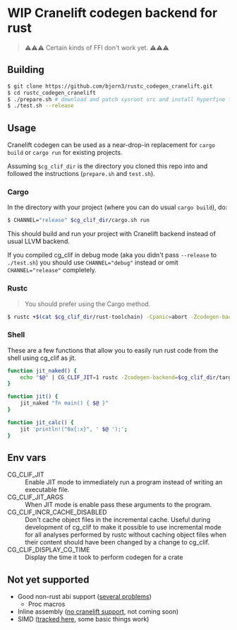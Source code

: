 # WIP Cranelift codegen backend for rust

> ⚠⚠⚠ Certain kinds of FFI don't work yet. ⚠⚠⚠

## Building

```bash
$ git clone https://github.com/bjorn3/rustc_codegen_cranelift.git
$ cd rustc_codegen_cranelift
$ ./prepare.sh # download and patch sysroot src and install hyperfine for benchmarking
$ ./test.sh --release
```

## Usage

Cranelift codegen can be used as a near-drop-in replacement for `cargo build` or `cargo run` for existing projects.

Assuming `$cg_clif_dir` is the directory you cloned this repo into and followed the instructions (`prepare.sh` and `test.sh`).

### Cargo

In the directory with your project (where you can do usual `cargo build`), do:

```bash
$ CHANNEL="release" $cg_clif_dir/cargo.sh run
```

This should build and run your project with Cranelift backend instead of usual LLVM backend.

If you compiled cg_clif in debug mode (aka you didn't pass `--release` to `./test.sh`) you should use `CHANNEL="debug"` instead or omit `CHANNEL="release"` completely.

### Rustc

> You should prefer using the Cargo method.

```bash
$ rustc +$(cat $cg_clif_dir/rust-toolchain) -Cpanic=abort -Zcodegen-backend=$cg_clif_dir/target/release/librustc_codegen_cranelift.so --sysroot $cg_clif_dir/build_sysroot/sysroot my_crate.rs
```

### Shell

These are a few functions that allow you to easily run rust code from the shell using cg_clif as jit.

```bash
function jit_naked() {
    echo "$@" | CG_CLIF_JIT=1 rustc -Zcodegen-backend=$cg_clif_dir/target/release/librustc_codegen_cranelift.so --sysroot $cg_clif_dir/build_sysroot/sysroot - -Cprefer-dynamic
}

function jit() {
    jit_naked "fn main() { $@ }"
}

function jit_calc() {
    jit 'println!("0x{:x}", ' $@ ');';
}
```

## Env vars

<dl>
    <dt>CG_CLIF_JIT</dt>
    <dd>Enable JIT mode to immediately run a program instead of writing an executable file.</dd>
    <dt>CG_CLIF_JIT_ARGS</dt>
    <dd>When JIT mode is enable pass these arguments to the program.</dd>
    <dt>CG_CLIF_INCR_CACHE_DISABLED</dt>
    <dd>Don't cache object files in the incremental cache. Useful during development of cg_clif
    to make it possible to use incremental mode for all analyses performed by rustc without caching
    object files when their content should have been changed by a change to cg_clif.</dd>
    <dt>CG_CLIF_DISPLAY_CG_TIME</dt>
    <dd>Display the time it took to perform codegen for a crate</dd>
</dl>

## Not yet supported

* Good non-rust abi support ([several problems](https://github.com/bjorn3/rustc_codegen_cranelift/issues/10))
    * Proc macros
* Inline assembly ([no cranelift support](https://github.com/bytecodealliance/wasmtime/issues/1041), not coming soon)
* SIMD ([tracked here](https://github.com/bjorn3/rustc_codegen_cranelift/issues/171), some basic things work)
